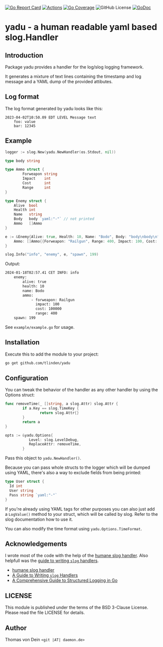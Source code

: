 [![Go Report Card](https://goreportcard.com/badge/github.com/tlinden/yadu)](https://goreportcard.com/report/github.com/tlinden/yadu) 
[![Actions](https://github.com/tlinden/yadu/actions/workflows/ci.yaml/badge.svg)](https://github.com/tlinden/yadu/actions)
[![Go Coverage](https://github.com/tlinden/yadu/wiki/coverage.svg)](https://raw.githack.com/wiki/tlinden/yadu/coverage.html)
![GitHub License](https://img.shields.io/github/license/tlinden/yadu)
[![GoDoc](https://godoc.org/github.com/tlinden/yadu?status.svg)](https://godoc.org/github.com/tlinden/yadu)

# yadu - a human readable yaml based slog.Handler

## Introduction

Package yadu provides a handler for the log/slog logging framework.

It generates a  mixture of text lines containing  the timestamp and
log message and a YAML dump of the provided attibutes.

## Log format

The log format generated by yadu looks like this:

```
2023-04-02T10:50.09 EDT LEVEL Message text
    foo: value
    bar: 12345
```

## Example

```go
logger := slog.New(yadu.NewHandler(os.Stdout, nil))

type body string

type Ammo struct {
        Forweapon string
        Impact    int
        Cost      int
        Range     int
}

type Enemy struct {
    Alive  bool
    Health int
    Name   string
    Body   body `yaml:"-"` // not printed
    Ammo   []Ammo
}

e := &Enemy{Alive: true, Health: 10, Name: "Bodo", Body: "body\nbody\n",
    Ammo: []Ammo{{Forweapon: "Railgun", Range: 400, Impact: 100, Cost: 100000}},
}

slog.Info("info", "enemy", e, "spawn", 199)
```

Output:

```sh
2024-01-18T02:57.41 CET INFO: info 
    enemy:
        alive: true
        health: 10
        name: Bodo
        ammo:
            - forweapon: Railgun
              impact: 100
              cost: 100000
              range: 400
    spawn: 199
```

See `example/example.go` for usage.

## Installation

Execute this to add the module to your project:
```sh
go get github.com/tlinden/yadu
```

## Configuration

You can tweak the behavior of the handler as any other handler by using the Options struct:

```go
func removeTime(_ []string, a slog.Attr) slog.Attr {
        if a.Key == slog.TimeKey {
                return slog.Attr{}
        }
        return a
}

opts := &yadu.Options{
           Level: slog.LevelDebug,
           ReplaceAttr: removeTime,
        }
```

Pass this object to `yadu.NewHandler()`.

Because you can pass whole structs  to the logger which will be dumped
using YAML, there's also a way to exclude fields from being printed:

```go
type User struct {
  Id int
  User string
  Pass string `yaml:"-"`
}
```

If you're already using YAML tags for other purposes you can also just
add a  `LogValue()` method  to your  struct, which  will be  called by
slog. Refer to the slog documentation how to use it.

You can also modify the time format using `yadu.Options.TimeFormat`.

## Acknowledgements

I  wrote  most  of  the  code  with  the  help  of  the  [humane  slog
handler][humane]. Also helpfull was the  [guide to writing `slog` handlers][guide].

+ [humane slog handler][humane]
+ [A Guide to Writing `slog` Handlers][guide]
+ [A Comprehensive Guide to Structured Logging in Go][betterstack]

[humane]: https://github.com/telemachus/humane/tree/main
[guide]: https://github.com/golang/example/tree/master/slog-handler-guide
[betterstack]: https://betterstack.com/community/guides/logging/logging-in-go/

## LICENSE

This  module  is  published  under  the  terms  of  the  BSD  3-Clause
License. Please read the file LICENSE for details.

## Author

Thomas von Dein `<git |AT| daemon.de>`

